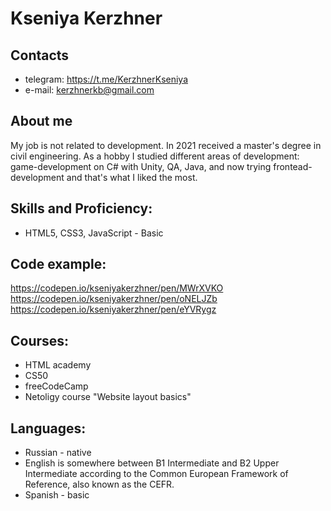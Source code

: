 # Kseniya Kerzhner  

## Contacts  
- telegram: https://t.me/KerzhnerKseniya
- e-mail: kerzhnerkb@gmail.com  

## About me  

My job is not related to development. In 2021 received a master's degree in civil engineering. As a hobby I studied different areas of development: game-development on C# with Unity, QA, Java, and now trying frontead-development and that's what I liked the most.

## Skills and Proficiency:
 
 - HTML5, CSS3, JavaScript - Basic  
 
## Code example:  

https://codepen.io/kseniyakerzhner/pen/MWrXVKO
https://codepen.io/kseniyakerzhner/pen/oNELJZb
https://codepen.io/kseniyakerzhner/pen/eYVRygz

## Courses:  

- HTML academy
- CS50
- freeCodeCamp
- Netoligy course "Website layout basics"

## Languages:  

- Russian - native
- English is somewhere between B1 Intermediate and B2 Upper Intermediate according to the Common European Framework of Reference, also known as the CEFR.
- Spanish - basic
